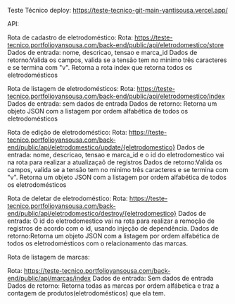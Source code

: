 Teste Técnico
deploy: https://teste-tecnico-git-main-yantisousa.vercel.app/

API:
 
 Rota de cadastro de eletrodoméstico: 
 Rota: https://teste-tecnico.portfolioyansousa.com/back-end/public/api/eletrodomestico/store
 Dados de entrada: nome, descricao, tensao e marca_id
 Dados de retorno:Valida os campos, valida se a tensão tem no minimo três caracteres e se termina com "v". Retorna a rota index que retorna todos os eletrodomésticos
 
 Rota de listagem de eletrodomésticos: 
 Rota: https://teste-tecnico.portfolioyansousa.com/back-end/public/api/eletrodomestico/index
 Dados de entrada: sem dados de entrada
 Dados de retorno: Retorna um objeto JSON com a listagem por ordem alfabética de todos os eletrodomésticos
 
 Rota de edição de eletrodoméstico: 
 Rota: https://teste-tecnico.portfolioyansousa.com/back-end/public/api/eletrodomestico/update/{eletrodomestico}
 Dados de entrada: nome, descricao, tensao e marca_id e o id do eletrodomestico vai na rota para realizar a atualizaçaõ de registros
 Dados de retorno:Valida os campos, valida se a tensão tem no minimo três caracteres e se termina com "v". Retorna um objeto JSON com a listagem por ordem alfabética de todos os eletrodomésticos
 
 Rota de deletar de eletrodoméstico: 
 Rota: https://teste-tecnico.portfolioyansousa.com/back-end/public/api/eletrodomestico/destroy/{eletrodomestico}
 Dados de entrada: O id do eletrodomestico vai na rota para realizar a remoção de registros de acordo com o id, usando injeção de dependência.
 Dados de retorno:Retorna um objeto JSON com a listagem por ordem alfabética de todos os eletrodomésticos com o relacionamento das marcas.

 
 
Rota de listagem de marcas:

Rota: https://teste-tecnico.portfolioyansousa.com/back-end/public/api/marcas/index
Dados de entrada: Sem dados de entrada
Dados de retorno: Retorna todas as marcas por ordem alfábetica e traz a contagem de produtos(eletrodomésticos) que ela tem.
